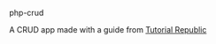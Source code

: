php-crud

A CRUD app made with a guide from [Tutorial Republic](https://www.tutorialrepublic.com/php-tutorial/php-mysql-crud-application.php)
